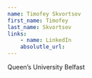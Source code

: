 ```yaml
---
name: Timofey Skvortsov
first_name: Timofey
last_name: Skvortsov
links:
	- name: LinkedIn
	absolutle_url:
---
```

Queen’s University Belfast
